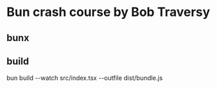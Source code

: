 # Bun crash course by Bob Traversy

## bunx


## build

bun build --watch src/index.tsx --outfile dist/bundle.js